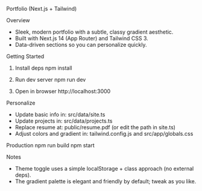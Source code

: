 Portfolio (Next.js + Tailwind)

Overview
- Sleek, modern portfolio with a subtle, classy gradient aesthetic.
- Built with Next.js 14 (App Router) and Tailwind CSS 3.
- Data-driven sections so you can personalize quickly.

Getting Started
1) Install deps
   npm install

2) Run dev server
   npm run dev

3) Open in browser
   http://localhost:3000

Personalize
- Update basic info in: src/data/site.ts
- Update projects in: src/data/projects.ts
- Replace resume at: public/resume.pdf (or edit the path in site.ts)
- Adjust colors and gradient in: tailwind.config.js and src/app/globals.css

Production
   npm run build
   npm start

Notes
- Theme toggle uses a simple localStorage + class approach (no external deps).
- The gradient palette is elegant and friendly by default; tweak as you like.


